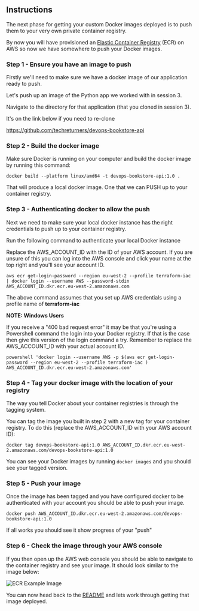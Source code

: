 ## Instructions

The next phase for getting your custom Docker images deployed is to push them to your very own private container registry.

By now you will have provisioned an [Elastic Container Registry](https://aws.amazon.com/ecr/) (ECR) on AWS so now we have somewhere to push your Docker images.

### Step 1 - Ensure you have an image to push

Firstly we'll need to make sure we have a docker image of our application ready to push.

Let's push up an image of the Python app we worked with in session 3.

Navigate to the directory for that application (that you cloned in session 3).

It's on the link below if you need to re-clone

https://github.com/techreturners/devops-bookstore-api

### Step 2 - Build the docker image

Make sure Docker is running on your computer and build the docker image by running this command:

```
docker build --platform linux/amd64 -t devops-bookstore-api:1.0 .
```

That will produce a local docker image. One that we can PUSH up to your container registry.

### Step 3 - Authenticating docker to allow the push

Next we need to make sure your local docker instance has the right credentials to push up to your container registry. 

Run the following command to authenticate your local Docker instance

Replace the AWS_ACCOUNT_ID with the ID of your AWS account. If you are unsure of this you can log into the AWS console and click your name at the top right and you'll see your account ID.

```
aws ecr get-login-password --region eu-west-2 --profile terraform-iac | docker login --username AWS --password-stdin AWS_ACCOUNT_ID.dkr.ecr.eu-west-2.amazonaws.com
```

The above command assumes that you set up AWS credentials using a profile name of **terraform-iac**

**NOTE: Windows Users**

If you receive a "400 bad request error" it may be that you're using a Powershell command the login into your Docker registry. If that is the case then give this version of the login command a try. Remember to replace the AWS_ACCOUNT_ID with your actual account ID.

```
powershell 'docker login --username AWS -p $(aws ecr get-login-password --region eu-west-2 --profile terraform-iac ) AWS_ACCOUNT_ID.dkr.ecr.eu-west-2.amazonaws.com'
```

### Step 4 - Tag your docker image with the location of your registry

The way you tell Docker about your container registries is through the tagging system.

You can tag the image you built in step 2 with a new tag for your container registry. To do this (replace the AWS_ACCOUNT_ID with your AWS account ID):

```
docker tag devops-bookstore-api:1.0 AWS_ACCOUNT_ID.dkr.ecr.eu-west-2.amazonaws.com/devops-bookstore-api:1.0
```

You can see your Docker images by running `docker images` and you should see your tagged version.

### Step 5 - Push your image

Once the image has been tagged and you have configured docker to be authenticated with your account you should be able to push your image.

```
docker push AWS_ACCOUNT_ID.dkr.ecr.eu-west-2.amazonaws.com/devops-bookstore-api:1.0
```

If all works you should see it show progress of your "push"

### Step 6 - Check the image through your AWS console

If you then open up the AWS web console you should be able to navigate to the container registry and see your image. It should look similar to the image below:

![ECR Example Image](./images/ecr_example.png)

You can now head back to the [README](../README.md) and lets work through getting that image deployed.